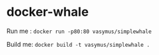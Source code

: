 # docker-whale

Run me : `docker run -p80:80 vasymus/simplewhale`

Build me: `docker build -t vasymus/simplewhale .`
